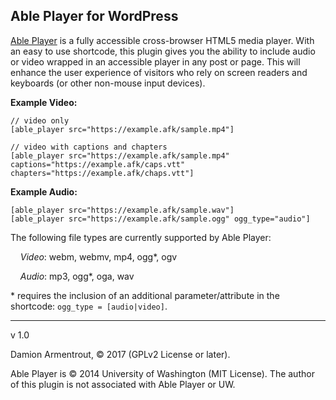## Able Player for WordPress

[Able Player](https://github.com/ableplayer/ableplayer) is a fully accessible cross-browser HTML5 media player. With an easy to use shortcode, this plugin gives you the ability to include audio or video wrapped in an accessible player in any post or page. This will enhance the user experience of visitors who rely on screen readers and keyboards (or other non-mouse input devices).

**Example Video:**
```
// video only
[able_player src="https://example.afk/sample.mp4"]

// video with captions and chapters
[able_player src="https://example.afk/sample.mp4" captions="https://example.afk/caps.vtt" chapters="https://example.afk/chaps.vtt"]
```

**Example Audio:**
```
[able_player src="https://example.afk/sample.wav"]
[able_player src="https://example.afk/sample.ogg" ogg_type="audio"]
```

The following file types are currently supported by Able Player:

&nbsp;&nbsp;&nbsp;&nbsp;*Video*: webm, webmv, mp4, ogg*, ogv

&nbsp;&nbsp;&nbsp;&nbsp;*Audio*: mp3, ogg*, oga, wav

\* requires the inclusion of an additional parameter/attribute in the shortcode: `ogg_type = [audio|video]`.

____

v 1.0

Damion Armentrout, &copy; 2017 (GPLv2 License or later).


Able Player is &copy; 2014 University of Washington (MIT License). The author of this plugin is not associated with Able Player or UW.